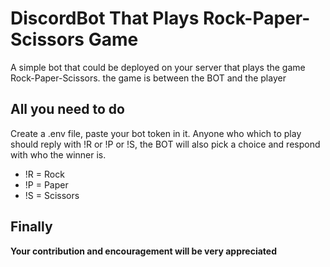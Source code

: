 # DiscordBot That Plays Rock-Paper-Scissors Game

A simple bot that could be deployed on your server that plays the game Rock-Paper-Scissors. the game is between the BOT and the player


## All you need to do

Create a .env file, paste your bot token in it. Anyone who which to play should reply with !R or !P or !S, the BOT will also pick a choice and respond with who the winner is.
- !R = Rock 
- !P = Paper 
- !S = Scissors 

## Finally 

**Your contribution and encouragement will be very appreciated**